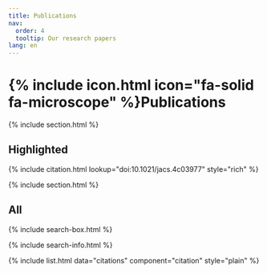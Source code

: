```yaml
---
title: Publications
nav:
  order: 4
  tooltip: Our research papers
lang: en
---
```


# {% include icon.html icon="fa-solid fa-microscope" %}Publications

{% include section.html %}

## Highlighted

{% include citation.html lookup="doi:10.1021/jacs.4c03977" style="rich" %}

{% include section.html %}

## All

{% include search-box.html %}

{% include search-info.html %}

{% include list.html data="citations" component="citation" style="plain" %}

